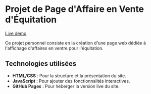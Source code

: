 # Projet de Page d'Affaire en Vente d'Équitation

[Live demo](https://albanecoiffe.github.io/projetcommerce_2024/)   

Ce projet personnel consiste en la création d'une page web dédiée à l'affichage d'affaires en ventre pour l'équitation. 

## Technologies utilisées
- **HTML/CSS** : Pour la structure et la présentation du site.
- **JavaScript** : Pour ajouter des fonctionnalités interactives.
- **GitHub Pages** : Pour héberger la version live du site.
